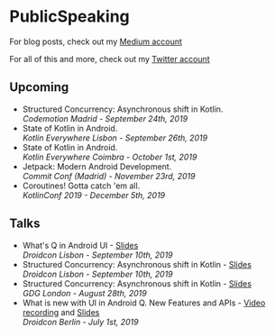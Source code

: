 # PublicSpeaking

For blog posts, check out my [Medium account](https://medium.com/@manuelvicnt)

For all of this and more, check out my [Twitter account](https://twitter.com/manuelvicnt)

## Upcoming
- Structured Concurrency: Asynchronous shift in Kotlin.<br/>_Codemotion Madrid - September 24th, 2019_
- State of Kotlin in Android.<br/>_Kotlin Everywhere Lisbon - September 26th, 2019_
- State of Kotlin in Android.<br/>_Kotlin Everywhere Coimbra - October 1st, 2019_
- Jetpack: Modern Android Development.<br/>_Commit Conf (Madrid) - November 23rd, 2019_
- Coroutines! Gotta catch 'em all.<br/>_KotlinConf 2019 - December 5th, 2019_

## Talks
- What's Q in Android UI - [Slides](https://speakerdeck.com/manuelvicnt/whats-new-in-android-q-ui-droidcon-lisbon-2019)<br/>_Droidcon Lisbon - September 10th, 2019_
- Structured Concurrency: Asynchronous shift in Kotlin - [Slides](https://speakerdeck.com/manuelvicnt/structured-concurrency-droidcon-lisbon-2019)<br/>_Droidcon Lisbon - September 10th, 2019_
- Structured Concurrency: Asynchronous shift in Kotlin - [Slides](https://speakerdeck.com/manuelvicnt/structured-concurrency-droidcon-lisbon-2019)<br/>_GDG London - August 28th, 2019_
- What is new with UI in Android Q. New Features and APIs - [Video recording](https://www.droidcon.com/media-detail?video=352672011) and [Slides](https://speakerdeck.com/manuelvicnt/whats-new-in-android-q-ui)<br/>_Droidcon Berlin - July 1st, 2019_

